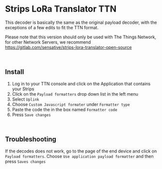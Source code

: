 # Strips LoRa Translator TTN

This decoder is basically the same as the original payload decoder, with the exceptions of a few edits to fit the TTN format.

Please note that this version should only be used with The Things Network, for other Network Servers, we recommend https://gitlab.com/sensative/strips-lora-translator-open-source


<br>

## Install

1. Log in to your TTN console and click on the Application that contains your Strips
2. Click on the `Payload formatters` drop down list in the left menu
3. Select `Uplink`
4. Choose `Custom Javascript formater` under `Formatter type`
5. Paste the code the in the box named `Formatter code`
6. Press `Save changes`

<br>

## Troubleshooting

If the decodes does not work, go to the page of the end device and click on `Payload formatters`. Choose `Use application payload formatter` and then press `Saves changes`
